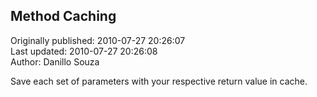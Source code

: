 ## Method Caching  
Originally published: 2010-07-27 20:26:07  
Last updated: 2010-07-27 20:26:08  
Author: Danillo Souza  
  
Save each set of parameters with your respective return value in cache.